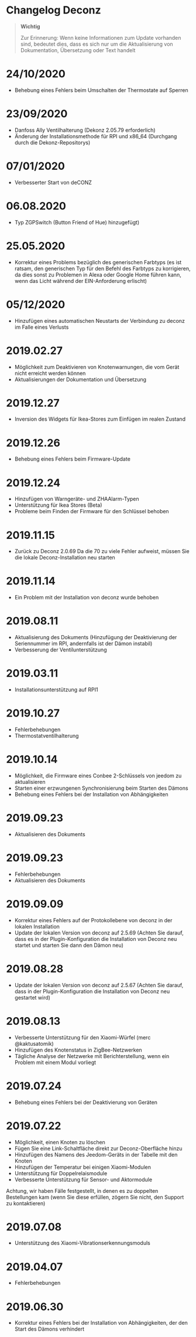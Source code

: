# Changelog Deconz

>**Wichtig**
>
>Zur Erinnerung: Wenn keine Informationen zum Update vorhanden sind, bedeutet dies, dass es sich nur um die Aktualisierung von Dokumentation, Übersetzung oder Text handelt

# 24/10/2020

- Behebung eines Fehlers beim Umschalten der Thermostate auf Sperren

# 23/09/2020

- Danfoss Ally Ventilhalterung (Dekonz 2.05.79 erforderlich)
- Änderung der Installationsmethode für RPI und x86_64 (Durchgang durch die Dekonz-Repositorys)

# 07/01/2020

- Verbesserter Start von deCONZ

# 06.08.2020

- Typ ZGPSwitch (Button Friend of Hue) hinzugefügt)

# 25.05.2020

- Korrektur eines Problems bezüglich des generischen Farbtyps (es ist ratsam, den generischen Typ für den Befehl des Farbtyps zu korrigieren, da dies sonst zu Problemen in Alexa oder Google Home führen kann, wenn das Licht während der EIN-Anforderung erlischt)

# 05/12/2020

- Hinzufügen eines automatischen Neustarts der Verbindung zu deconz im Falle eines Verlusts

# 2019.02.27

- Möglichkeit zum Deaktivieren von Knotenwarnungen, die vom Gerät nicht erreicht werden können
- Aktualisierungen der Dokumentation und Übersetzung

# 2019.12.27

- Inversion des Widgets für Ikea-Stores zum Einfügen im realen Zustand

# 2019.12.26

- Behebung eines Fehlers beim Firmware-Update

# 2019.12.24

- Hinzufügen von Warngeräte- und ZHAAlarm-Typen
- Unterstützung für Ikea Stores (Beta)
- Probleme beim Finden der Firmware für den Schlüssel behoben

# 2019.11.15

- Zurück zu Deconz 2.0.69 Da die 70 zu viele Fehler aufweist, müssen Sie die lokale Deconz-Installation neu starten

# 2019.11.14

- Ein Problem mit der Installation von deconz wurde behoben

# 2019.08.11

- Aktualisierung des Dokuments (Hinzufügung der Deaktivierung der Seriennummer im RPI, andernfalls ist der Dämon instabil)
- Verbesserung der Ventilunterstützung

# 2019.03.11

- Installationsunterstützung auf RPI1

# 2019.10.27

- Fehlerbehebungen
- Thermostatventilhalterung

# 2019.10.14

- Möglichkeit, die Firmware eines Conbee 2-Schlüssels von jeedom zu aktualisieren
- Starten einer erzwungenen Synchronisierung beim Starten des Dämons
- Behebung eines Fehlers bei der Installation von Abhängigkeiten

# 2019.09.23

- Aktualisieren des Dokuments

# 2019.09.23

- Fehlerbehebungen
- Aktualisieren des Dokuments

# 2019.09.09

- Korrektur eines Fehlers auf der Protokollebene von deconz in der lokalen Installation
- Update der lokalen Version von deconz auf 2.5.69 (Achten Sie darauf, dass es in der Plugin-Konfiguration die Installation von Deconz neu startet und starten Sie dann den Dämon neu)

# 2019.08.28

- Update der lokalen Version von deconz auf 2.5.67 (Achten Sie darauf, dass in der Plugin-Konfiguration die Installation von Deconz neu gestartet wird)

# 2019.08.13

- Verbesserte Unterstützung für den Xiaomi-Würfel (merc @kaktusatomik)
- Hinzufügen des Knotenstatus in ZigBee-Netzwerken
- Tägliche Analyse der Netzwerke mit Berichterstellung, wenn ein Problem mit einem Modul vorliegt

# 2019.07.24

- Behebung eines Fehlers bei der Deaktivierung von Geräten

# 2019.07.22

- Möglichkeit, einen Knoten zu löschen
- Fügen Sie eine Link-Schaltfläche direkt zur Deconz-Oberfläche hinzu
- Hinzufügen des Namens des Jeedom-Geräts in der Tabelle mit den Knoten
- Hinzufügen der Temperatur bei einigen Xiaomi-Modulen
- Unterstützung für Doppelrelaismodule
- Verbesserte Unterstützung für Sensor- und Aktormodule

Achtung, wir haben Fälle festgestellt, in denen es zu doppelten Bestellungen kam (wenn Sie diese erfüllen, zögern Sie nicht, den Support zu kontaktieren)

# 2019.07.08

- Unterstützung des Xiaomi-Vibrationserkennungsmoduls

# 2019.04.07

- Fehlerbehebungen

# 2019.06.30

- Korrektur eines Fehlers bei der Installation von Abhängigkeiten, der den Start des Dämons verhindert
